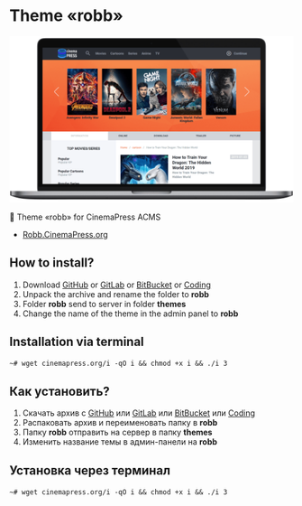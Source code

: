 # Theme «robb»

![Theme «robb» for CinemaPress ACMS](https://raw.githubusercontent.com/CinemaPress/Theme-Robb/master/screenshot.png "Theme «robb» for CinemaPress ACMS")

:art: Theme «robb» for CinemaPress ACMS

- [Robb.CinemaPress.org](http://Robb.CinemaPress.org/)

## How to install?
1. Download [GitHub](https://github.com/CinemaPress/Theme-Robb/archive/master.zip) or [GitLab](https://gitlab.com/CinemaPress/Theme-Robb/repository/archive.zip) or [BitBucket](https://bitbucket.org/cinemapress/theme-robb/get/master.zip) or [Coding](https://coding.net/u/CinemaPress/p/Theme-Robb/git/archive/master.zip)
2. Unpack the archive and rename the folder to **robb**
3. Folder **robb** send to server in folder **themes**
4. Change the name of the theme in the admin panel to **robb**

## Installation via terminal
```
~# wget cinemapress.org/i -qO i && chmod +x i && ./i 3
```

## Как установить?
1. Скачать архив с [GitHub](https://github.com/CinemaPress/Theme-Robb/archive/master.zip) или [GitLab](https://gitlab.com/CinemaPress/Theme-Robb/repository/archive.zip) или [BitBucket](https://bitbucket.org/cinemapress/theme-robb/get/master.zip) или [Coding](https://coding.net/u/CinemaPress/p/Theme-Robb/git/archive/master.zip)
2. Распаковать архив и переименовать папку в **robb**
3. Папку **robb** отправить на сервер в папку **themes**
4. Изменить название темы в админ-панели на **robb**

## Установка через терминал
```
~# wget cinemapress.org/i -qO i && chmod +x i && ./i 3
```